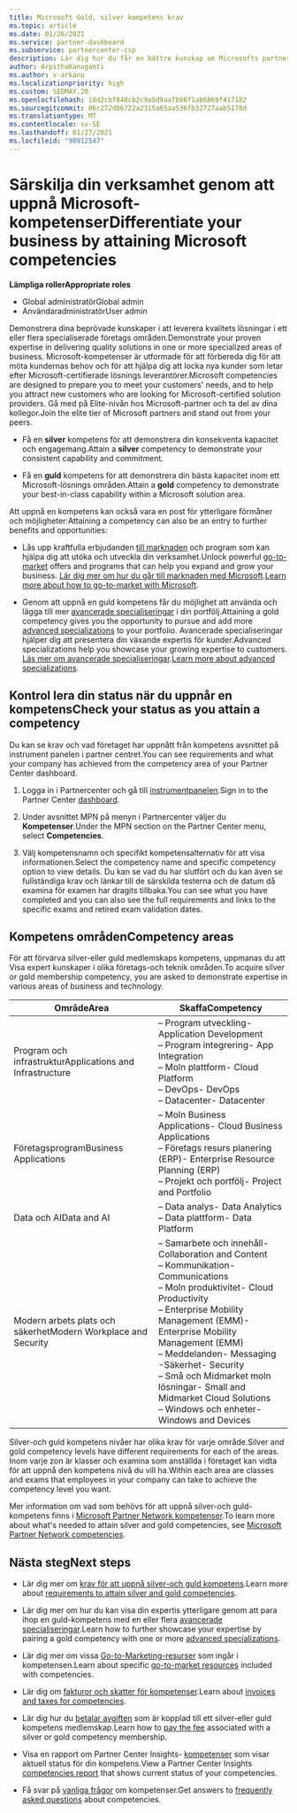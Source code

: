 ```yaml
---
title: Microsoft Gold, silver kompetens krav
ms.topic: article
ms.date: 01/26/2021
ms.service: partner-dashboard
ms.subservice: partnercenter-csp
description: Lär dig hur du får en bättre kunskap om Microsofts partner status och locka nya kunder genom att uppfylla kompetens krav för att få guld-och silver medlemskaps nivåer.
author: ArpithaKanuganti
ms.author: v-arkanu
ms.localizationpriority: high
ms.custom: SEOMAY.20
ms.openlocfilehash: 10d2cbf848cb2c9a5d9aafb98f1ab6869f417182
ms.sourcegitcommit: 06c272d86722a2315a65aa536fb32727aab5178d
ms.translationtype: MT
ms.contentlocale: sv-SE
ms.lasthandoff: 01/27/2021
ms.locfileid: "98912547"
---
```

# <a name="differentiate-your-business-by-attaining-microsoft-competencies"></a><span data-ttu-id="87714-103">Särskilja din verksamhet genom att uppnå Microsoft-kompetenser</span><span class="sxs-lookup"><span data-stu-id="87714-103">Differentiate your business by attaining Microsoft competencies</span></span>

<span data-ttu-id="87714-104">**Lämpliga roller**</span><span class="sxs-lookup"><span data-stu-id="87714-104">**Appropriate roles**</span></span>
- <span data-ttu-id="87714-105">Global administratör</span><span class="sxs-lookup"><span data-stu-id="87714-105">Global admin</span></span>
- <span data-ttu-id="87714-106">Användaradministratör</span><span class="sxs-lookup"><span data-stu-id="87714-106">User admin</span></span>

<span data-ttu-id="87714-107">Demonstrera dina beprövade kunskaper i att leverera kvalitets lösningar i ett eller flera specialiserade företags områden.</span><span class="sxs-lookup"><span data-stu-id="87714-107">Demonstrate your proven expertise in delivering quality solutions in one or more specialized areas of business.</span></span> <span data-ttu-id="87714-108">Microsoft-kompetenser är utformade för att förbereda dig för att möta kundernas behov och för att hjälpa dig att locka nya kunder som letar efter Microsoft-certifierade lösnings leverantörer.</span><span class="sxs-lookup"><span data-stu-id="87714-108">Microsoft competencies are designed to prepare you to meet your customers' needs, and to help you attract new customers who are looking for Microsoft-certified solution providers.</span></span> <span data-ttu-id="87714-109">Gå med på Elite-nivån hos Microsoft-partner och ta del av dina kollegor.</span><span class="sxs-lookup"><span data-stu-id="87714-109">Join the elite tier of Microsoft partners and stand out from your peers.</span></span>

- <span data-ttu-id="87714-110">Få en **silver** kompetens för att demonstrera din konsekventa kapacitet och engagemang.</span><span class="sxs-lookup"><span data-stu-id="87714-110">Attain a **silver** competency to demonstrate your consistent capability and commitment.</span></span>

- <span data-ttu-id="87714-111">Få en **guld** kompetens för att demonstrera din bästa kapacitet inom ett Microsoft-lösnings områden.</span><span class="sxs-lookup"><span data-stu-id="87714-111">Attain a **gold** competency to demonstrate your best-in-class capability within a Microsoft solution area.</span></span>

<span data-ttu-id="87714-112">Att uppnå en kompetens kan också vara en post för ytterligare förmåner och möjligheter:</span><span class="sxs-lookup"><span data-stu-id="87714-112">Attaining a competency can also be an entry to further benefits and opportunities:</span></span>

- <span data-ttu-id="87714-113">Lås upp kraftfulla erbjudanden [till marknaden](mpn-learn-about-go-to-market-benefits.md) och program som kan hjälpa dig att utöka och utveckla din verksamhet.</span><span class="sxs-lookup"><span data-stu-id="87714-113">Unlock powerful [go-to-market](mpn-learn-about-go-to-market-benefits.md) offers and programs that can help you expand and grow your business.</span></span> <span data-ttu-id="87714-114">[Lär dig mer om hur du går till marknaden med Microsoft](https://partner.microsoft.com/solutions/go-to-market).</span><span class="sxs-lookup"><span data-stu-id="87714-114">[Learn more about how to go-to-market with Microsoft](https://partner.microsoft.com/solutions/go-to-market).</span></span>

- <span data-ttu-id="87714-115">Genom att uppnå en guld kompetens får du möjlighet att använda och lägga till mer [avancerade specialiseringar](advanced-specializations.md) i din portfölj.</span><span class="sxs-lookup"><span data-stu-id="87714-115">Attaining a gold competency gives you the opportunity to pursue and add more [advanced specializations](advanced-specializations.md) to your portfolio.</span></span> <span data-ttu-id="87714-116">Avancerade specialiseringar hjälper dig att presentera din växande expertis för kunder.</span><span class="sxs-lookup"><span data-stu-id="87714-116">Advanced specializations help you showcase your growing expertise to customers.</span></span> <span data-ttu-id="87714-117">[Läs mer om avancerade specialiseringar](https://partner.microsoft.com/membership/advanced-specialization).</span><span class="sxs-lookup"><span data-stu-id="87714-117">[Learn more about advanced specializations](https://partner.microsoft.com/membership/advanced-specialization).</span></span>

## <a name="check-your-status-as-you-attain-a-competency"></a><span data-ttu-id="87714-118">Kontrol lera din status när du uppnår en kompetens</span><span class="sxs-lookup"><span data-stu-id="87714-118">Check your status as you attain a competency</span></span>

<span data-ttu-id="87714-119">Du kan se krav och vad företaget har uppnått från kompetens avsnittet på instrument panelen i partner centret.</span><span class="sxs-lookup"><span data-stu-id="87714-119">You can see requirements and what your company has achieved from the competency area of your Partner Center dashboard.</span></span>

1. <span data-ttu-id="87714-120">Logga in i Partnercenter och gå till [instrumentpanelen](https://partner.microsoft.com/dashboard/home).</span><span class="sxs-lookup"><span data-stu-id="87714-120">Sign in to the Partner Center [dashboard](https://partner.microsoft.com/dashboard/home).</span></span>

2. <span data-ttu-id="87714-121">Under avsnittet MPN på menyn i Partnercenter väljer du **Kompetenser**.</span><span class="sxs-lookup"><span data-stu-id="87714-121">Under the MPN section on the Partner Center menu, select **Competencies**.</span></span>

3. <span data-ttu-id="87714-122">Välj kompetensnamn och specifikt kompetensalternativ för att visa informationen.</span><span class="sxs-lookup"><span data-stu-id="87714-122">Select the competency name and specific competency option to view details.</span></span> <span data-ttu-id="87714-123">Du kan se vad du har slutfört och du kan även se fullständiga krav och länkar till de särskilda testerna och de datum då examina för examen har dragits tillbaka.</span><span class="sxs-lookup"><span data-stu-id="87714-123">You can see what you have completed and you can also see the full requirements and links to the specific exams and retired exam validation dates.</span></span>

## <a name="competency-areas"></a><span data-ttu-id="87714-124">Kompetens områden</span><span class="sxs-lookup"><span data-stu-id="87714-124">Competency areas</span></span>

<span data-ttu-id="87714-125">För att förvärva silver-eller guld medlemskaps kompetens, uppmanas du att Visa expert kunskaper i olika företags-och teknik områden.</span><span class="sxs-lookup"><span data-stu-id="87714-125">To acquire silver or gold membership competency, you are asked to demonstrate expertise in various areas of business and technology.</span></span>

|<span data-ttu-id="87714-126">**Område**</span><span class="sxs-lookup"><span data-stu-id="87714-126">**Area**</span></span>            |<span data-ttu-id="87714-127">**Skaffa**</span><span class="sxs-lookup"><span data-stu-id="87714-127">**Competency**</span></span>                    |
|--------------------|--------------------------------|
|<span data-ttu-id="87714-128">Program och infrastruktur</span><span class="sxs-lookup"><span data-stu-id="87714-128">Applications and Infrastructure</span></span>| <span data-ttu-id="87714-129">– Program utveckling</span><span class="sxs-lookup"><span data-stu-id="87714-129">- Application Development</span></span><br/> <span data-ttu-id="87714-130">– Program integrering</span><span class="sxs-lookup"><span data-stu-id="87714-130">- App Integration</span></span><br/> <span data-ttu-id="87714-131">– Moln plattform</span><span class="sxs-lookup"><span data-stu-id="87714-131">- Cloud Platform</span></span><br/> <span data-ttu-id="87714-132">– DevOps</span><span class="sxs-lookup"><span data-stu-id="87714-132">- DevOps</span></span><br/> <span data-ttu-id="87714-133">– Datacenter</span><span class="sxs-lookup"><span data-stu-id="87714-133">- Datacenter</span></span> |
|<span data-ttu-id="87714-134">Företagsprogram</span><span class="sxs-lookup"><span data-stu-id="87714-134">Business Applications</span></span> | <span data-ttu-id="87714-135">– Moln Business Applications</span><span class="sxs-lookup"><span data-stu-id="87714-135">- Cloud Business Applications</span></span></br> <span data-ttu-id="87714-136">– Företags resurs planering (ERP)</span><span class="sxs-lookup"><span data-stu-id="87714-136">- Enterprise Resource Planning (ERP)</span></span></br> <span data-ttu-id="87714-137">– Projekt och portfölj</span><span class="sxs-lookup"><span data-stu-id="87714-137">- Project and Portfolio</span></span> |
|<span data-ttu-id="87714-138">Data och AI</span><span class="sxs-lookup"><span data-stu-id="87714-138">Data and AI</span></span>| <span data-ttu-id="87714-139">– Data analys</span><span class="sxs-lookup"><span data-stu-id="87714-139">- Data Analytics</span></span><br/> <span data-ttu-id="87714-140">– Data plattform</span><span class="sxs-lookup"><span data-stu-id="87714-140">- Data Platform</span></span> |
|<span data-ttu-id="87714-141">Modern arbets plats och säkerhet</span><span class="sxs-lookup"><span data-stu-id="87714-141">Modern Workplace and Security</span></span> | <span data-ttu-id="87714-142">– Samarbete och innehåll</span><span class="sxs-lookup"><span data-stu-id="87714-142">- Collaboration and Content</span></span><br/> <span data-ttu-id="87714-143">– Kommunikation</span><span class="sxs-lookup"><span data-stu-id="87714-143">- Communications</span></span><br/> <span data-ttu-id="87714-144">– Moln produktivitet</span><span class="sxs-lookup"><span data-stu-id="87714-144">- Cloud Productivity</span></span><br/> <span data-ttu-id="87714-145">– Enterprise Mobility Management (EMM)</span><span class="sxs-lookup"><span data-stu-id="87714-145">- Enterprise Mobility Management (EMM)</span></span><br/> <span data-ttu-id="87714-146">– Meddelanden</span><span class="sxs-lookup"><span data-stu-id="87714-146">- Messaging</span></span><br/> <span data-ttu-id="87714-147">-Säkerhet</span><span class="sxs-lookup"><span data-stu-id="87714-147">- Security</span></span><br/> <span data-ttu-id="87714-148">– Små och Midmarket moln lösningar</span><span class="sxs-lookup"><span data-stu-id="87714-148">- Small and Midmarket Cloud Solutions</span></span><br/> <span data-ttu-id="87714-149">– Windows och enheter</span><span class="sxs-lookup"><span data-stu-id="87714-149">- Windows and Devices</span></span> |

<span data-ttu-id="87714-150">Silver-och guld kompetens nivåer har olika krav för varje område.</span><span class="sxs-lookup"><span data-stu-id="87714-150">Silver and gold competency levels have different requirements for each of the areas.</span></span> <span data-ttu-id="87714-151">Inom varje zon är klasser och examina som anställda i företaget kan vidta för att uppnå den kompetens nivå du vill ha.</span><span class="sxs-lookup"><span data-stu-id="87714-151">Within each area are classes and exams that employees in your company can take to achieve the competency level you want.</span></span> 

<span data-ttu-id="87714-152">Mer information om vad som behövs för att uppnå silver-och guld-kompetens finns i [Microsoft Partner Network kompetenser](https://partner.microsoft.com/membership/competencies).</span><span class="sxs-lookup"><span data-stu-id="87714-152">To learn more about what's needed to attain silver and gold competencies, see [Microsoft Partner Network competencies](https://partner.microsoft.com/membership/competencies).</span></span>

## <a name="next-steps"></a><span data-ttu-id="87714-153">Nästa steg</span><span class="sxs-lookup"><span data-stu-id="87714-153">Next steps</span></span>

- <span data-ttu-id="87714-154">Lär dig mer om [krav för att uppnå silver-och guld kompetens](https://partner.microsoft.com/membership/competencies).</span><span class="sxs-lookup"><span data-stu-id="87714-154">Learn more about [requirements to attain silver and gold competencies](https://partner.microsoft.com/membership/competencies).</span></span>

- <span data-ttu-id="87714-155">Lär dig mer om hur du kan visa din expertis ytterligare genom att para ihop en guld-kompetens med en eller flera [avancerade specialiseringar](advanced-specializations.md).</span><span class="sxs-lookup"><span data-stu-id="87714-155">Learn how to further showcase your expertise by pairing a gold competency with one or more [advanced specializations](advanced-specializations.md).</span></span>

- <span data-ttu-id="87714-156">Lär dig mer om vissa [Go-to-Marketing-resurser](mpn-learn-about-go-to-market-benefits.md) som ingår i kompetensen.</span><span class="sxs-lookup"><span data-stu-id="87714-156">Learn about specific [go-to-market resources](mpn-learn-about-go-to-market-benefits.md) included with competencies.</span></span>

- <span data-ttu-id="87714-157">Lär dig om [fakturor och skatter för kompetenser](mpn-view-print-maps-invoice.md).</span><span class="sxs-lookup"><span data-stu-id="87714-157">Learn about [invoices and taxes for competencies](mpn-view-print-maps-invoice.md).</span></span>

- <span data-ttu-id="87714-158">Lär dig hur du [betalar avgiften](mpn-pay-fee-silver-gold-competency.md) som är kopplad till ett silver-eller guld kompetens medlemskap.</span><span class="sxs-lookup"><span data-stu-id="87714-158">Learn how to [pay the fee](mpn-pay-fee-silver-gold-competency.md) associated with a silver or gold competency membership.</span></span>

- <span data-ttu-id="87714-159">Visa en rapport om Partner Center Insights- [kompetenser](pci-competencies-report.md) som visar aktuell status för din kompetens.</span><span class="sxs-lookup"><span data-stu-id="87714-159">View a Partner Center Insights [competencies report](pci-competencies-report.md) that shows current status of your competencies.</span></span>

- <span data-ttu-id="87714-160">Få svar på [vanliga frågor](competencies-faq.md) om kompetenser.</span><span class="sxs-lookup"><span data-stu-id="87714-160">Get answers to [frequently asked questions](competencies-faq.md) about competencies.</span></span>
